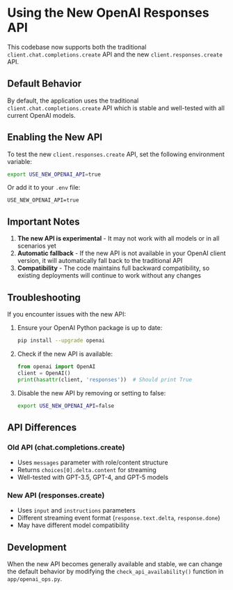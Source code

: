 # Using the New OpenAI Responses API

This codebase now supports both the traditional `client.chat.completions.create` API and the new `client.responses.create` API.

## Default Behavior

By default, the application uses the traditional `client.chat.completions.create` API which is stable and well-tested with all current OpenAI models.

## Enabling the New API

To test the new `client.responses.create` API, set the following environment variable:

```bash
export USE_NEW_OPENAI_API=true
```

Or add it to your `.env` file:

```
USE_NEW_OPENAI_API=true
```

## Important Notes

1. **The new API is experimental** - It may not work with all models or in all scenarios yet
2. **Automatic fallback** - If the new API is not available in your OpenAI client version, it will automatically fall back to the traditional API
3. **Compatibility** - The code maintains full backward compatibility, so existing deployments will continue to work without any changes

## Troubleshooting

If you encounter issues with the new API:

1. Ensure your OpenAI Python package is up to date:
   ```bash
   pip install --upgrade openai
   ```

2. Check if the new API is available:
   ```python
   from openai import OpenAI
   client = OpenAI()
   print(hasattr(client, 'responses'))  # Should print True
   ```

3. Disable the new API by removing or setting to false:
   ```bash
   export USE_NEW_OPENAI_API=false
   ```

## API Differences

### Old API (chat.completions.create)
- Uses `messages` parameter with role/content structure
- Returns `choices[0].delta.content` for streaming
- Well-tested with GPT-3.5, GPT-4, and GPT-5 models

### New API (responses.create)  
- Uses `input` and `instructions` parameters
- Different streaming event format (`response.text.delta`, `response.done`)
- May have different model compatibility

## Development

When the new API becomes generally available and stable, we can change the default behavior by modifying the `check_api_availability()` function in `app/openai_ops.py`.